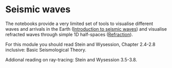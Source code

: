 # Seismic waves

The notebooks provide a very limited set of tools to visualise different
waves and arrivals in the Earth ([Introduction to seismic waves](1_Seismic_Waves.ipynb)) and 
visualise refracted waves through simple 1D half-spaces ([Refraction](2_Refraction.ipynb)).

For this module you should read Stein and Wysession, Chapter 2.4-2.8 inclusive: 
Basic Seismological Theory.

Addional reading on ray-tracing: Stein and Wysession 3.5-3.8.